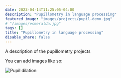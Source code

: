 ```yaml
---
date: 2023-04-14T11:25:05-04:00
description: "Pupillometry in language processing"
featured_image: "images/projects/pupil-demo.jpg"
# "/images/esmeralda.jpg"
tags: []
title: "Pupillometry in language processing"
disable_share: false
---
```


A description of the pupillometry projects

You can add images like so:

![Pupil dilation](/images/projects/pupil-demo.jpg)




